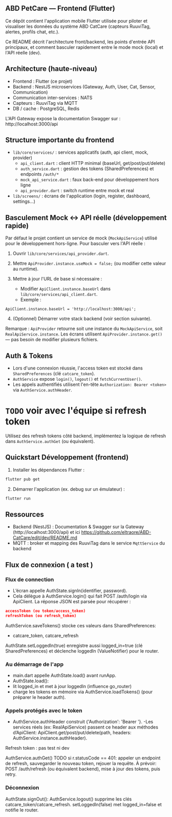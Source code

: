 
## ABD PetCare — Frontend (Flutter)

Ce dépôt contient l'application mobile Flutter utilisée pour piloter et visualiser
les données du système ABD CatCare (capteurs RuuviTag, alertes, profils chat, etc.).

Ce README décrit l'architecture front/backend, les points d'entrée API principaux,
et comment basculer rapidement entre le mode mock (local) et l'API réelle (dev).

## Architecture (haute-niveau)

- Frontend : Flutter (ce projet)
- Backend : NestJS microservices (Gateway, Auth, User, Cat, Sensor, Communication)
- Communication inter-services : NATS
- Capteurs : RuuviTag via MQTT
- DB / cache : PostgreSQL, Redis

L'API Gateway expose la documentation Swagger sur : http://localhost:3000/api

## Structure importante du frontend

- `lib/core/services/` : services applicatifs (auth, api client, mock, provider)
  - `api_client.dart` : client HTTP minimal (baseUrl, get/post/put/delete)
  - `auth_service.dart` : gestion des tokens (SharedPreferences) et endpoints `/auth/*`
  - `mock_api_service.dart` : faux back-end pour développement hors ligne
  - `api_provider.dart` : switch runtime entre mock et real 
- `lib/screens/` : écrans de l'application (login, register, dashboard, settings...)

## Basculement Mock ↔ API réelle (développement rapide)

Par défaut le projet contient un service de mock (`MockApiService`) utilisé pour le
développement hors-ligne. Pour basculer vers l'API réelle :

1. Ouvrir `lib/core/services/api_provider.dart`.
2. Mettre `ApiProvider.instance.useMock = false;` (ou modifier cette valeur au runtime).
3. Mettre à jour l'URL de base si nécessaire :

	- Modifier `ApiClient.instance.baseUrl` dans `lib/core/services/api_client.dart`.
	- Exemple :

```
ApiClient.instance.baseUrl = 'http://localhost:3000/api';
```

4. (Optionnel) Démarrer votre stack backend (voir section suivante).

Remarque : `ApiProvider` retourne soit une instance du `MockApiService`, soit
`RealApiService.instance`. Les écrans utilisent `ApiProvider.instance.get()` —
pas besoin de modifier plusieurs fichiers.

## Auth & Tokens

- Lors d'une connexion réussie, l'access token est stocké dans `SharedPreferences` (clé `catcare_token`).
- `AuthService` expose `login()`, `logout()` et `fetchCurrentUser()`.
- Les appels authentifiés utilisent l'en-tête `Authorization: Bearer <token>` via `AuthService.authHeader`.

# `TODO` voir avec l'équipe si refresh token 
Utilisez des refresh tokens côté backend, implémentez la logique de refresh dans `AuthService.authGet` (ou équivalent).

## Quickstart Développement (frontend)

1. Installer les dépendances Flutter :

```bash
flutter pub get
```

2. Démarrer l'application (ex. debug sur un émulateur) :

```bash
flutter run
```

## Ressources

- Backend (NestJS) : Documentation & Swagger sur la Gateway (http://localhost:3000/api)
et ici https://github.com/eltraore/ABD-CatCare/edit/dev/README.md
- MQTT : broker et mapping des RuuviTag dans le service `MqttService` du backend

## Flux de connexion ( a test )

### Flux de connection

- L’écran appelle AuthState.signIn(identifier, password).
- Cela délègue à AuthService.login() qui fait POST /auth/login via ApiClient.
La réponse JSON est parsée pour récupérer :

```json
accessToken (ou token/access_token)
refreshToken (ou refresh_token)
```

AuthService.saveTokens() stocke ces valeurs dans SharedPreferences:
- catcare_token, catcare_refresh

 AuthState.setLoggedIn(true) enregistre aussi logged_in=true (clé SharedPreferences) et déclenche loggedIn (ValueNotifier) pour le router.

### Au démarrage de l'app

- main.dart appelle AuthState.load() avant runApp.
- AuthState.load():
- lit logged_in et met à jour loggedIn (influence go_router)
- charge les tokens en mémoire via AuthService.loadTokens() (pour préparer le header auth).

### Appels protégés avec le token
 - AuthService.authHeader construit {'Authorization': 'Bearer <accessToken>'}.
 -Les services réels (ex: RealApiService) passent ce header aux méthodes d’ApiClient:
ApiClient.get/post/put/delete(path, headers: AuthService.instance.authHeader).

Refresh token : pas test ni dev

AuthService.authGet() TODO si r.statusCode == 401: appeler un endpoint de refresh, sauvegarder le nouveau token, rejouer la requête.
À prévoir: POST /auth/refresh (ou équivalent backend), mise à jour des tokens, puis retry.


### Déconnexion

AuthState.signOut():
AuthService.logout() supprime les clés catcare_token/catcare_refresh.
setLoggedIn(false) met logged_in=false et notifie le router.

